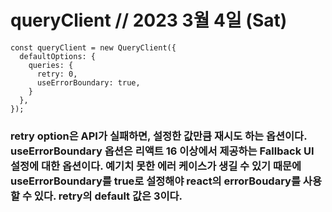 # queryClient // 2023 3월 4일 (Sat)

```
const queryClient = new QueryClient({
  defaultOptions: {
    queries: {
      retry: 0,
      useErrorBoundary: true,
    }
  },
});
```

### retry option은 API가 실패하면, 설정한 값만큼 재시도 하는 옵션이다. useErrorBoundary 옵션은 리액트 16 이상에서 제공하는 Fallback UI 설정에 대한 옵션이다. 예기치 못한 에러 케이스가 생길 수 있기 때문에 useErrorBoundary를 true로 설정해야 react의 errorBoudary를 사용할 수 있다. retry의 default 값은 3이다.
